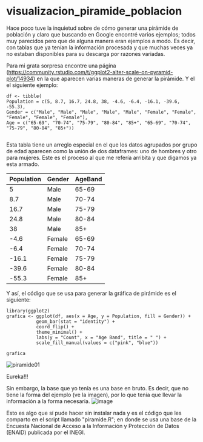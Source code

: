 
# visualizacion_piramide_poblacion
Hace poco tuve la inquietud sobre de cómo generar una pirámide de población y claro que buscando en Google encontré varios ejemplos; todos muy parecidos pero que de alguna manera eran ejemplos a modo. Es decir, con tablas que ya tenían la información procesada y que muchas veces ya no estaban disponibles para su descarga por razones variadas.

Para mi grata sorpresa encontre una página (https://community.rstudio.com/t/ggplot2-alter-scale-on-pyramid-plot/14934) en la que aparecen varias maneras de generar la pirámide. Y el el siguiente ejemplo:

 ```{r setup,echo=T}
df <- tibble(
 Population = c(5, 8.7, 16.7, 24.8, 38, -4.6, -6.4, -16.1, -39.6, -55.3),
 Gender = c("Male", "Male", "Male", "Male", "Male", "Female", "Female", "Female", "Female", "Female"),
 Age = c("65-69", "70-74", "75-79", "80-84", "85+", "65-69", "70-74", "75-79", "80-84", "85+"))
  
```

Esta tabla tiene un arreglo especial en el que los datos agrupados por grupo de edad aparecen como la unión de dos dataframes: uno de hombres y otro para mujeres. Este es el proceso al que me refería arribita y que digamos ya esta armado.

**Population** | **Gender** | **AgeBand**|
---------------|------------|------------|
 5    |Male   |65-69  
 8.7  |Male   |70-74  
16.7  |Male   |75-79  
  24.8  |Male   |80-84  
  38   |Male   |85+    
  -4.6  |Female |65-69  
  -6.4  |Female |70-74  
  -16.1 |Female |75-79  
  -39.6 |Female |80-84  
  -55.3 |Female |85+    

Y así, el código que se usa para generar la gráfica de pirámide es el siguiente:  

 ```{r setup,echo=T}
library(ggplot2)  
grafica <- ggplot(df, aes(x = Age, y = Population, fill = Gender)) +
            geom_bar(stat = "identity") +
            coord_flip() +
            theme_minimal() +
            labs(y = "Count", x = "Age Band", title = " ") +
            scale_fill_manual(values = c("pink", "blue"))

grafica
```
 
![piramide01](https://user-images.githubusercontent.com/65984679/114253465-f2459c80-996f-11eb-85b8-abca629029b2.jpeg)

 
Eureka!!! 

Sin embargo, la base que yo tenía es una base en bruto. Es decir, que no tiene la forma del ejemplo (ve la imagen), por lo que tenía que llevar la información a la forma necesaria.
![image](https://user-images.githubusercontent.com/65984679/114256342-4b1c3180-997e-11eb-9d30-b04d0cad9459.png)

Esto es algo que sí pude hacer sin instalar nada y es el código que les comparto en el script llamado "piramide.R"; en donde se usa una base de la Encuesta Nacional de Acceso a la Información y Protección de Datos (ENAID) publicada por el INEGI.



